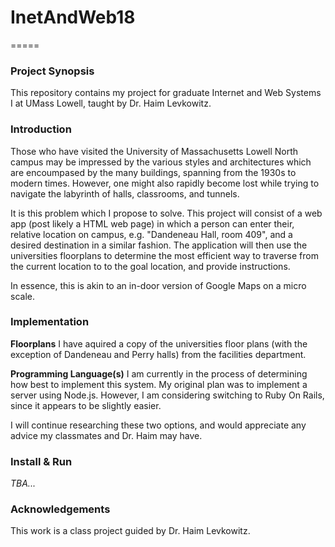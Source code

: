 # InetAndWeb18
=====

### **Project Synopsis**
This repository contains my project for graduate Internet and Web Systems I at
UMass Lowell, taught by Dr. Haim Levkowitz.

### **Introduction**
Those who have visited the University of Massachusetts Lowell North campus 
may be impressed by the various styles and architectures which are encoumpased
by the many buildings, spanning from the 1930s to modern times.  However, one
might also rapidly become lost while trying to navigate the labyrinth of halls,
classrooms, and tunnels.

It is this problem which I propose to solve.  This project will consist of a
web app (post likely a HTML web page) in which a person can enter their, 
relative location on campus, e.g. "Dandeneau Hall, room 409", and a desired
destination in a similar fashion.  The application will then use the
universities floorplans to determine the most efficient way to traverse from
the current location to to the goal location, and provide instructions.

In essence, this is akin to an in-door version of Google Maps on a micro scale.


### **Implementation**
**Floorplans**
I have aquired a copy of the universities floor plans (with the
exception of Dandeneau and Perry halls) from the facilities department.

**Programming Language(s)**
I am currently in the process of determining how best to implement this system.
My original plan was to implement a server using Node.js.  However, I am
considering switching to Ruby On Rails, since it appears to be slightly easier.

I will continue researching these two options, and would appreciate any advice
my classmates and Dr. Haim may have.


### **Install & Run**
*TBA...*


### **Acknowledgements**
This work is a class project guided by Dr. Haim Levkowitz.

